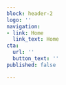 ```yaml
---
block: header-2
logo: ''
navigation:
- link: Home
  link_text: Home
cta:
  url: ''
  button_text: ''
published: false

---
```

